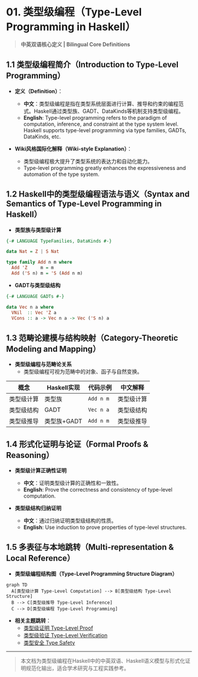 # 01. 类型级编程（Type-Level Programming in Haskell）

> **中英双语核心定义 | Bilingual Core Definitions**

## 1.1 类型级编程简介（Introduction to Type-Level Programming）

- **定义（Definition）**：
  - **中文**：类型级编程是指在类型系统层面进行计算、推导和约束的编程范式。Haskell通过类型族、GADT、DataKinds等机制支持类型级编程。
  - **English**: Type-level programming refers to the paradigm of computation, inference, and constraint at the type system level. Haskell supports type-level programming via type families, GADTs, DataKinds, etc.

- **Wiki风格国际化解释（Wiki-style Explanation）**：
  - 类型级编程极大提升了类型系统的表达力和自动化能力。
  - Type-level programming greatly enhances the expressiveness and automation of the type system.

## 1.2 Haskell中的类型级编程语法与语义（Syntax and Semantics of Type-Level Programming in Haskell）

- **类型族与类型级计算**

```haskell
{-# LANGUAGE TypeFamilies, DataKinds #-}

data Nat = Z | S Nat

type family Add n m where
  Add 'Z     m = m
  Add ('S n) m = 'S (Add n m)
```

- **GADT与类型级结构**

```haskell
{-# LANGUAGE GADTs #-}

data Vec n a where
  VNil  :: Vec 'Z a
  VCons :: a -> Vec n a -> Vec ('S n) a
```

## 1.3 范畴论建模与结构映射（Category-Theoretic Modeling and Mapping）

- **类型级编程与范畴论关系**
  - 类型级编程可视为范畴中的对象、函子与自然变换。

| 概念 | Haskell实现 | 代码示例 | 中文解释 |
|------|-------------|----------|----------|
| 类型级计算 | 类型族 | `Add n m` | 类型级计算 |
| 类型级结构 | GADT | `Vec n a` | 类型级结构 |
| 类型级推导 | 类型族+GADT | `Add n m` | 类型级推导 |

## 1.4 形式化证明与论证（Formal Proofs & Reasoning）

- **类型级计算正确性证明**
  - **中文**：证明类型级计算的正确性和一致性。
  - **English**: Prove the correctness and consistency of type-level computation.

- **类型级结构归纳证明**
  - **中文**：通过归纳证明类型级结构的性质。
  - **English**: Use induction to prove properties of type-level structures.

## 1.5 多表征与本地跳转（Multi-representation & Local Reference）

- **类型级编程结构图（Type-Level Programming Structure Diagram）**

```mermaid
graph TD
  A[类型级计算 Type-Level Computation] --> B[类型级结构 Type-Level Structure]
  B --> C[类型级推导 Type-Level Inference]
  C --> D[类型级编程 Type-Level Programming]
```

- **相关主题跳转**：
  - [类型级证明 Type-Level Proof](./01-Type-Level-Proof.md)
  - [类型级验证 Type-Level Verification](./01-Type-Level-Verification.md)
  - [类型安全 Type Safety](./01-Type-Safety.md)

---

> 本文档为类型级编程在Haskell中的中英双语、Haskell语义模型与形式化证明规范化输出，适合学术研究与工程实践参考。
